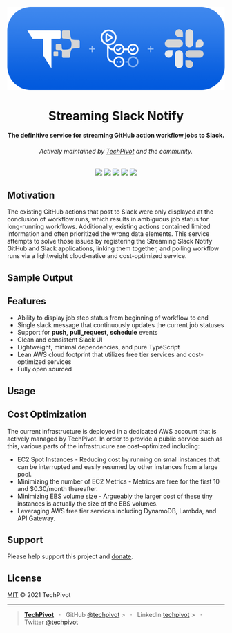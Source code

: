 <p align="center">
  <img src="./assets/techpivot-streaming-slack-notifier-logo.png" alt="TechPivot Streaming Slack Notifier Logo" />
</p>

<h1 align="center">Streaming Slack Notify</h1>

<h4 align="center">
  The definitive service for streaming GitHub action workflow jobs to Slack.
</h4>
<h6 align="center">
  Actively maintained by <a href="https://www.techpivot.net">TechPivot</a> and the community.
</h4>

<p align="center">
  <a href="https://github.com/techpivot/streaming-slack-notify/actions/workflows/ci.yml">
    <img src="https://github.com/techpivot/streaming-slack-notify/actions/workflows/ci.yml/badge.svg" /></a>
  <a href="https://codeclimate.com/repos/5eb1cb1c668cc4318e007908/maintainability">
    <img src="https://api.codeclimate.com/v1/badges/0ffe5bd35f9e43f827b9/maintainability" /></a>
  <a href="https://github.com/techpivot/streaming-slack-notify/issues">
    <img src="https://img.shields.io/github/issues/techpivot/streaming-slack-notify.svg" /></a>
  <a href="https://github.com/techpivot/streaming-slack-notify/blob/master/LICENSE">
    <img src="https://img.shields.io/github/license/techpivot/streaming-slack-notify" /></a>
  <a href="https://github.com/techpivot/streaming-slack-notify/stargazers">
    <img src="https://img.shields.io/github/stars/techpivot/streaming-slack-notify.svg?style=social&label=Stars&maxAge=2592000" /></a>
</p>

## Motivation

The existing GitHub actions that post to Slack were only displayed at the
conclusion of workflow runs, which results in ambiguous job status for
long-running workflows. Additionally, existing actions contained limited
information and often prioritized the wrong data elements. This service attempts
to solve those issues by registering the Streaming Slack Notify GitHub and Slack
applications, linking them together, and polling workflow runs via a lightweight
cloud-native and cost-optimized service.

## Sample Output

## Features

- Ability to display job step status from beginning of workflow to end
- Single slack message that continuously updates the current job statuses
- Support for **push**, **pull_request**, **schedule** events
- Clean and consistent Slack UI
- Lightweight, minimal dependencies, and pure TypeScript
- Lean AWS cloud footprint that utilizes free tier services and cost-optimized
  services
- Fully open sourced

## Usage

## Cost Optimization

The current infrastructure is deployed in a dedicated AWS account that is
actively managed by TechPivot. In order to provide a public service such as
this, various parts of the infrastrucure are cost-optimized including:

- EC2 Spot Instances - Reducing cost by running on small instances that can be
  interrupted and easily resumed by other instances from a large pool.
- Minimizing the number of EC2 Metrics - Metrics are free for the first 10 and
  \$0.30/month thereafter.
- Minimizing EBS volume size - Argueably the larger cost of these tiny instances
  is actually the size of the EBS volumes.
- Leveraging AWS free tier services including DynamoDB, Lambda, and API Gateway.

## Support

Please help support this project and
[donate](https://github.com/sponsors/techpivot).

## License

[MIT](./LICENSE) © 2021 TechPivot

---

> **[TechPivot](https://www.techpivot.net)** &nbsp;&nbsp;&middot;&nbsp;&nbsp;
> GitHub [@techpivot](https://github.com/techpivot) >
> &nbsp;&nbsp;&middot;&nbsp;&nbsp; LinkedIn
> [techpivot](https://www.linkedin.com/company/techpivot/) >
> &nbsp;&nbsp;&middot;&nbsp;&nbsp; Twitter
> [@techpivot](https://twitter.com/techpivot)
